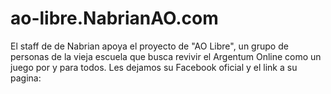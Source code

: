 # ao-libre.NabrianAO.com
El staff de de Nabrian apoya el proyecto de "AO Libre", un grupo de personas de la vieja escuela que busca revivir el Argentum Online como un juego por y para todos. Les dejamos su Facebook oficial y el link a su pagina:
